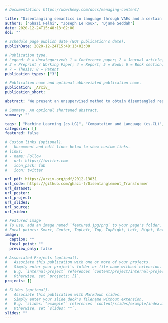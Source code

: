 ```yaml
---
# Documentation: https://wowchemy.com/docs/managing-content/

title: "Disentangling semantics in language through VAEs and a certain architectural choice"
authors: ["Ghazi Felhi", "Joseph Le Roux", "Djamé Seddah"]
date: 2020-12-24T15:48:13+02:00
doi: ""

# Schedule page publish date (NOT publication's date).
publishDate: 2020-12-24T15:48:13+02:00

# Publication type.
# Legend: 0 = Uncategorized; 1 = Conference paper; 2 = Journal article;
# 3 = Preprint / Working Paper; 4 = Report; 5 = Book; 6 = Book section;
# 7 = Thesis; 8 = Patent
publication_types: ["3"]

# Publication name and optional abbreviated publication name.
publication: _Arxiv_
publication_short: 

abstract: "We present an unsupervised method to obtain disentangled representations of sentences that single out semantic content. Using modified Transformers as building blocks, we train a Variational Autoencoder to translate the sentence to a fixed number of hierarchically structured latent variables. We study the influence of each latent variable in generation on the dependency structure of sentences, and on the predicate structure it yields when passed through an Open Information Extraction model. Our model could separate verbs, subjects, direct objects, and prepositional objects into latent variables we identified. We show that varying the corresponding latent variables results in varying these elements in sentences, and that swapping them between couples of sentences leads to the expected partial semantic swap."

# Summary. An optional shortened abstract.
summary: ""

tags: [	"Machine Learning (cs.LG)", "Computation and Language (cs.CL)", "Variational Autoencoders", "Disentanglement"]
categories: []
featured: false

# Custom links (optional).
#   Uncomment and edit lines below to show custom links.
# links:
# - name: Follow
#   url: https://twitter.com
#   icon_pack: fab
#   icon: twitter

url_pdf: https://arxiv.org/pdf/2012.13031
url_code: https://github.com/ghazi-f/Disentanglement_Transformer
url_dataset:
url_poster:
url_project:
url_slides:
url_source:
url_video:

# Featured image
# To use, add an image named `featured.jpg/png` to your page's folder. 
# Focal points: Smart, Center, TopLeft, Top, TopRight, Left, Right, BottomLeft, Bottom, BottomRight.
image:
  caption: ""
  focal_point: ""
  preview_only: false

# Associated Projects (optional).
#   Associate this publication with one or more of your projects.
#   Simply enter your project's folder or file name without extension.
#   E.g. `internal-project` references `content/project/internal-project/index.md`.
#   Otherwise, set `projects: []`.
projects: []

# Slides (optional).
#   Associate this publication with Markdown slides.
#   Simply enter your slide deck's filename without extension.
#   E.g. `slides: "example"` references `content/slides/example/index.md`.
#   Otherwise, set `slides: ""`.
slides: ""
---
```

